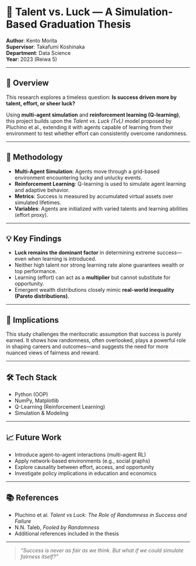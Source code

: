 # 🎲 Talent vs. Luck — A Simulation-Based Graduation Thesis

**Author**: Kento Morita  
**Supervisor**: Takafumi Koshinaka  
**Department**: Data Science  
**Year**: 2023 (Reiwa 5)  

---

## 📘 Overview

This research explores a timeless question: **Is success driven more by talent, effort, or sheer luck?**

Using **multi-agent simulation** and **reinforcement learning (Q-learning)**, this project builds upon the _Talent vs. Luck (TvL)_ model proposed by Pluchino et al., extending it with agents capable of learning from their environment to test whether effort can consistently overcome randomness.

---

## 🔬 Methodology

- **Multi-Agent Simulation**: Agents move through a grid-based environment encountering lucky and unlucky events.
- **Reinforcement Learning**: Q-learning is used to simulate agent learning and adaptive behavior.
- **Metrics**: Success is measured by accumulated virtual assets over simulated lifetimes.
- **Variables**: Agents are initialized with varied talents and learning abilities (effort proxy).

---

## 💡 Key Findings

- **Luck remains the dominant factor** in determining extreme success—even when learning is introduced.
- Neither high talent nor strong learning rate alone guarantees wealth or top performance.
- Learning (effort) can act as a **multiplier** but cannot substitute for opportunity.
- Emergent wealth distributions closely mimic **real-world inequality (Pareto distributions)**.

---

## 🧠 Implications

This study challenges the meritocratic assumption that success is purely earned. It shows how randomness, often overlooked, plays a powerful role in shaping careers and outcomes—and suggests the need for more nuanced views of fairness and reward.

---

## 🛠️ Tech Stack

- Python (OOP)
- NumPy, Matplotlib
- Q-Learning (Reinforcement Learning)
- Simulation & Modeling

---

## 📈 Future Work

- Introduce agent-to-agent interactions (multi-agent RL)
- Apply network-based environments (e.g., social graphs)
- Explore causality between effort, access, and opportunity
- Investigate policy implications in education and economics

---

## 📚 References

- Pluchino et al. _Talent vs Luck: The Role of Randomness in Success and Failure_
- N.N. Taleb, _Fooled by Randomness_
- Additional references included in the thesis

---

> _“Success is never as fair as we think. But what if we could simulate fairness itself?”_

